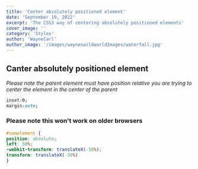 ```yaml
---
title: 'Center absolutely positioned element'
date: 'September 19, 2022'
excerpt: 'The CSS3 way of centering absolutely positioned elements'
cover_image: ''
category: 'Styles'
author: 'WayneCarl'
author_image: '/images/wayneswildworldImages/waterfall.jpg'
---
```


## Canter absolutely positioned element
*Please note the parent element must have position relative you are trying to center the element in the center of the parent*

```css
inset:0;
margin:auto;
```


### Please note this won't work on older browsers

```css
#somelement {
position: absolute;
left: 50%;
-webkit-transform: translateX(-50%);
transform: translateX(-50%)
}
```
